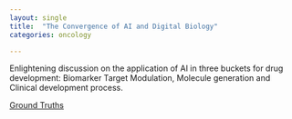 ```yaml
---
layout: single
title:  "The Convergence of AI and Digital Biology"
categories: oncology

---
```

Enlightening discussion on the application of AI in three buckets for drug development: Biomarker Target Modulation, Molecule generation and Clinical development process. 

[Ground Truths](https://erictopol.substack.com/p/daphne-koller-the-convergence-of)
